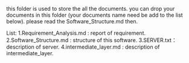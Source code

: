 this folder is used to store the all the documents.
you can drop your documents in this folder (your documents name need be add to the list below).
please read the Software_Structure.md then.

List:
1.Requirement_Analysis.md : report of requirement.
2.Software_Structure.md : structure of this software.
3.SERVER.txt：description of server.
4.intermediate_layer.md : description of intermediate_layer.
